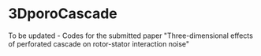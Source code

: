 # 3DporoCascade
To be updated - Codes for the submitted paper "Three-dimensional effects of perforated cascade on rotor-stator interaction noise"
